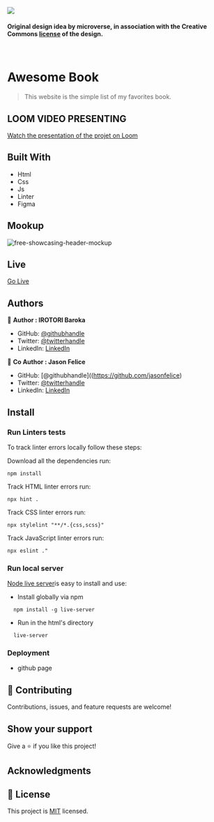 ![](https://img.shields.io/badge/Microverse-blueviolet)

#### Original design idea by **microverse**, in association with the Creative Commons [license](./MIT.md) of the design.
<br />

# Awesome Book

> This website is the simple list of my favorites book.

## LOOM VIDEO PRESENTING
[Watch the presentation of the projet on Loom](#)

## Built With

- Html
- Css
- Js
- Linter
- Figma

## Mookup
![free-showcasing-header-mockup](#)

## Live

[Go Live](#)

## Authors

👤 **Author : IROTORI Baroka**

- GitHub: [@githubhandle](https://github.com/Baroka-wp)
- Twitter: [@twitterhandle](https://twitter.com/IrotoriB)
- LinkedIn: [LinkedIn](www.linkedin.com/in/baroka)

👥 **Co Author : Jason Felice**

- GitHub: [@githubhandle]((https://github.com/jasonfelice)
- Twitter: [@twitterhandle](https://www.twitter.com/jasofelice0/)
- LinkedIn: [LinkedIn](https://www.linkedin.com/in/jason-felice-11a5a622b/)

## Install

### Run Linters tests
To track linter errors locally follow these steps:  

Download all the dependencies run:
```
npm install
```
Track HTML linter errors run:
```
npx hint .
```
Track CSS linter errors run:
```
npx stylelint "**/*.{css,scss}"
```
Track JavaScript linter errors run:
```
npx eslint ."
```
### Run local server
[Node live server](#)is easy to install and use:
- Install globally via npm
```
  npm install -g live-server
```
- Run in the html's directory
```
  live-server
```

### Deployment
- github page

## 🤝 Contributing

Contributions, issues, and feature requests are welcome!

## Show your support

Give a ⭐️ if you like this project!

## Acknowledgments

## 📝 License

This project is [MIT](./MIT.md) licensed.
